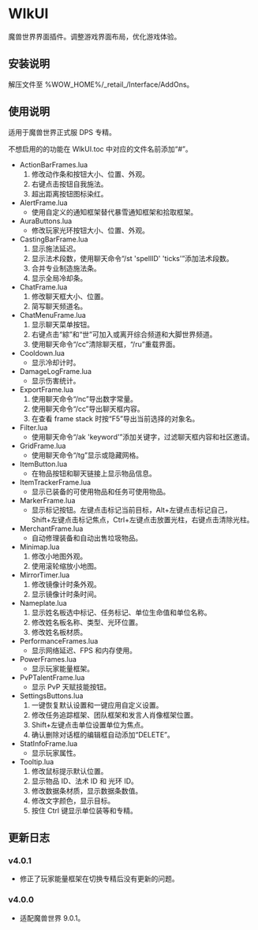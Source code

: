 # WlkUI
魔兽世界界面插件。调整游戏界面布局，优化游戏体验。

## 安装说明
解压文件至 %WOW_HOME%/_retail\_/Interface/AddOns。

## 使用说明
适用于魔兽世界正式服 DPS 专精。

不想启用的的功能在 WlkUI.toc 中对应的文件名前添加“#”。

- ActionBarFrames.lua
    1. 修改动作条和按钮大小、位置、外观。
    2. 右键点击按钮自我施法。
    3. 超出距离按钮图标染红。
- AlertFrame.lua
    - 使用自定义的通知框架替代暴雪通知框架和拾取框架。
- AuraButtons.lua
    - 修改玩家光环按钮大小、位置、外观。
- CastingBarFrame.lua
    1. 显示施法延迟。
    2. 显示法术段数，使用聊天命令“/st 'spellID' 'ticks'”添加法术段数。
    3. 合并专业制造施法条。
    4. 显示全局冷却条。
- ChatFrame.lua
    1. 修改聊天框大小、位置。
    2. 简写聊天频道名。
- ChatMenuFrame.lua
    1. 显示聊天菜单按钮。
    2. 右键点击“綜”和“世”可加入或离开综合频道和大脚世界频道。
    3. 使用聊天命令“/cc”清除聊天框，“/ru”重载界面。
- Cooldown.lua
    - 显示冷却计时。
- DamageLogFrame.lua
    - 显示伤害统计。
- ExportFrame.lua
    1. 使用聊天命令“/nc”导出数字常量。
    2. 使用聊天命令“/cc”导出聊天框内容。
    3. 在查看 frame stack 时按“F5”导出当前选择的对象名。
- Filter.lua
    - 使用聊天命令“/ak 'keyword'”添加关键字，过滤聊天框内容和社区邀请。
- GridFrame.lua
    - 使用聊天命令“/tg”显示或隐藏网格。
- ItemButton.lua
    - 在物品按钮和聊天链接上显示物品信息。
- ItemTrackerFrame.lua
    - 显示已装备的可使用物品和任务可使用物品。
- MarkerFrame.lua
    - 显示标记按钮。左键点击标记当前目标，Alt+左键点击标记自己，Shift+左键点击标记焦点，Ctrl+左键点击放置光柱，右键点击清除光柱。
- MerchantFrame.lua
    - 自动修理装备和自动出售垃圾物品。
- Minimap.lua
    1. 修改小地图外观。
    2. 使用滚轮缩放小地图。
- MirrorTimer.lua
    1. 修改镜像计时条外观。
    2. 显示镜像计时条时间。
- Nameplate.lua
    1. 显示姓名板选中标记、任务标记、单位生命值和单位名称。
    2. 修改姓名板名称、类型、光环位置。
    3. 修改姓名板材质。
- PerformanceFrames.lua
    - 显示网络延迟、FPS 和内存使用。
- PowerFrames.lua
    - 显示玩家能量框架。
- PvPTalentFrame.lua
    - 显示 PvP 天赋技能按钮。
- SettingsButtons.lua
    1. 一键恢复默认设置和一键应用自定义设置。
    2. 修改任务追踪框架、团队框架和发言人肖像框架位置。
    3. Shift+左键点击单位设置单位为焦点。
    3. 确认删除对话框的编辑框自动添加“DELETE”。
- StatInfoFrame.lua
    - 显示玩家属性。
- Tooltip.lua
    1. 修改鼠标提示默认位置。
    2. 显示物品 ID、法术 ID 和 光环 ID。
    3. 修改数据条材质，显示数据条数值。
    4. 修改文字颜色，显示目标。
    5. 按住 Ctrl 键显示单位装等和专精。

## 更新日志
### v4.0.1
- 修正了玩家能量框架在切换专精后没有更新的问题。
### v4.0.0
- 适配魔兽世界 9.0.1。
